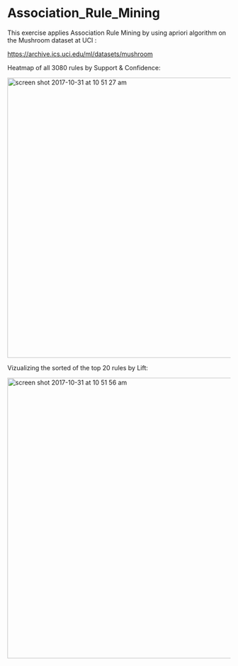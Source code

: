 # Association_Rule_Mining

This exercise applies Association Rule Mining by using apriori algorithm on the Mushroom dataset at UCI : 

https://archive.ics.uci.edu/ml/datasets/mushroom


Heatmap of all 3080 rules by Support & Confidence:

<img width="632" alt="screen shot 2017-10-31 at 10 51 27 am" src="https://user-images.githubusercontent.com/26288770/32230608-f2109f6e-be29-11e7-94ed-3f4522e43274.png">



Vizualizing the sorted of the top 20 rules by Lift:


<img width="633" alt="screen shot 2017-10-31 at 10 51 56 am" src="https://user-images.githubusercontent.com/26288770/32230660-0c5f11e8-be2a-11e7-86ee-631521cdce8d.png">

